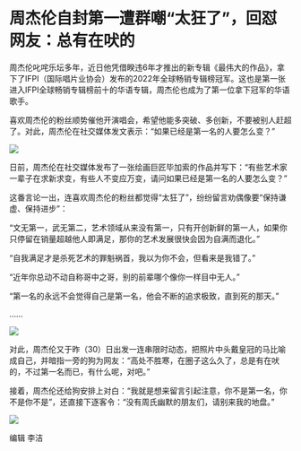 # 周杰伦自封第一遭群嘲“太狂了”，回怼网友：总有在吠的

周杰伦叱咤乐坛多年，近日他凭借睽违6年才推出的新专辑《最伟大的作品》，拿下了IFPI（国际唱片业协会）发布的2022年全球畅销专辑榜冠军。这也是第一张进入IFPI全球畅销专辑榜前十的华语专辑，周杰伦也成为了第一位拿下冠军的华语歌手。

喜欢周杰伦的粉丝顺势催他开演唱会，希望他能多突破、多创新，不要被别人赶超了。对此，周杰伦在社交媒体发文表示：“如果已经是第一名的人要怎么变？”

![](https://inews.gtimg.com/om_bt/OWQS94kLdDdpFT4pdNQkgmsNauUwhdt0rFlO1FXIeDBvIAA/1000)

日前，周杰伦在社交媒体发布了一张绘画巨匠毕加索的作品并写下：“有些艺术家一辈子在求新求变，有些人不变应万变，请问如果已经是第一名的人要怎么变？”

这番言论一出，连喜欢周杰伦的粉丝都觉得“太狂了”，纷纷留言劝偶像要“保持谦虚、保持进步”：

“文无第一，武无第二，艺术领域从来没有第一，只有开创新鲜的第一人，如果你只停留在销量超越他人即满足，那你的艺术发展很快会因为自满而退化。”

“自我满足才是杀死艺术的罪魁祸首，我以为你不会，但看来是我错了。”

“近年你总动不动自称哥中之哥，别的前辈哪个像你一样目中无人。”

“第一名的永远不会觉得自己是第一名，他会不断的追求极致，直到死的那天。”

……

![](https://inews.gtimg.com/om_bt/OPWXahh3WnVRd0wOLohEn3R1LUbqdd1f11teiYTnngSMAAA/1000)

对此，周杰伦又于昨（30）日出发一连串限时动态，把照片中头戴皇冠的马比喻成自己，并暗指一旁的狗为网友：“高处不胜寒，在圈子这么久了，总是有在吠的，不过第一名而已，有什么呢，对吧。”

接着，周杰伦还给狗安排上对白：“我就是想来留言引起注意，你不是第一名，你不是你不是”，还直接下逐客令：“没有周氏幽默的朋友们，请别来我的地盘。”

![](https://inews.gtimg.com/om_bt/OaI14Z6vClArxPzEYwDxU5Pu5SJ8EJ16t-88uS-0LvtKwAA/1000)

编辑 李洁

